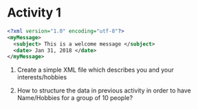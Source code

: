# Activity 1

```xml
<?xml version="1.0" encoding="utf-8"?>​
<myMessage>​
  <subject> This is a welcome message </subject>​
  <date> Jan 31, 2018 </date>​
</myMessage>
```

1. Create a simple XML file which describes you and your interests/hobbies

2. How to structure the data in previous activity in order to have Name/Hobbies for a group of 10 people?
